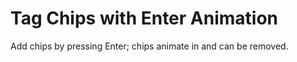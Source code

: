 # Tag Chips with Enter Animation

Add chips by pressing Enter; chips animate in and can be removed.
